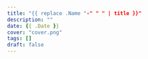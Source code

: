 ```yaml
---
title: "{{ replace .Name "-" " " | title }}"
description: ""
date: {{ .Date }}
cover: "cover.png"
tags: []
draft: false
---
```


